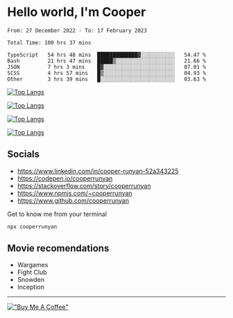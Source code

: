 # Hello world, I'm Cooper

<!--START_SECTION:waka-->

```text
From: 27 December 2022 - To: 17 February 2023

Total Time: 100 hrs 37 mins

TypeScript   54 hrs 48 mins  █████████████▓░░░░░░░░░░░   54.47 %
Bash         21 hrs 47 mins  █████▒░░░░░░░░░░░░░░░░░░░   21.66 %
JSON         7 hrs 3 mins    █▓░░░░░░░░░░░░░░░░░░░░░░░   07.01 %
SCSS         4 hrs 57 mins   █▒░░░░░░░░░░░░░░░░░░░░░░░   04.93 %
Other        3 hrs 39 mins   █░░░░░░░░░░░░░░░░░░░░░░░░   03.63 %
```

<!--END_SECTION:waka-->

[![Top Langs](https://github-readme-stats-git-masterrstaa-rickstaa.vercel.app/api?username=cooperrunyan&show_icons=true&border_color=555555&count_private=true&theme=github_dark&#gh-dark-mode-only)](https://github.com/anuraghazra/github-readme-stats#gh-dark-mode-only)

[![Top Langs](https://github-readme-stats-git-masterrstaa-rickstaa.vercel.app/api?username=cooperrunyan&show_icons=true&count_private=true&border_color=555555&theme=github_default&#gh-light-mode-only)](https://github.com/anuraghazra/github-readme-stats#gh-light-mode-only)

[![Top Langs](https://github-readme-stats-git-masterrstaa-rickstaa.vercel.app/api/top-langs/?username=cooperrunyan&show_icons=true&count_private=true&layout=compact&border_color=555555&theme=github_dark&#gh-dark-mode-only)](https://github.com/anuraghazra/github-readme-stats#gh-dark-mode-only)

[![Top Langs](https://github-readme-stats-git-masterrstaa-rickstaa.vercel.app/api/top-langs/?username=cooperrunyan&show_icons=true&count_private=true&layout=compact&border_color=555555&theme=github_default&#gh-light-mode-only)](https://github.com/anuraghazra/github-readme-stats#gh-light-mode-only)

## Socials

- https://www.linkedin.com/in/cooper-runyan-52a343225
- https://codepen.io/cooperrunyan
- https://stackoverflow.com/story/cooperrunyan
- https://www.npmjs.com/~cooperrunyan
- https://www.github.com/cooperrunyan

Get to know me from your terminal
```bash
npx cooperrunyan
```


## Movie recomendations

- Wargames
- Fight Club
- Snowden
- Inception

---

[!["Buy Me A Coffee"](https://www.buymeacoffee.com/assets/img/custom_images/orange_img.png)](https://www.buymeacoffee.com/cooperrunyanE)
